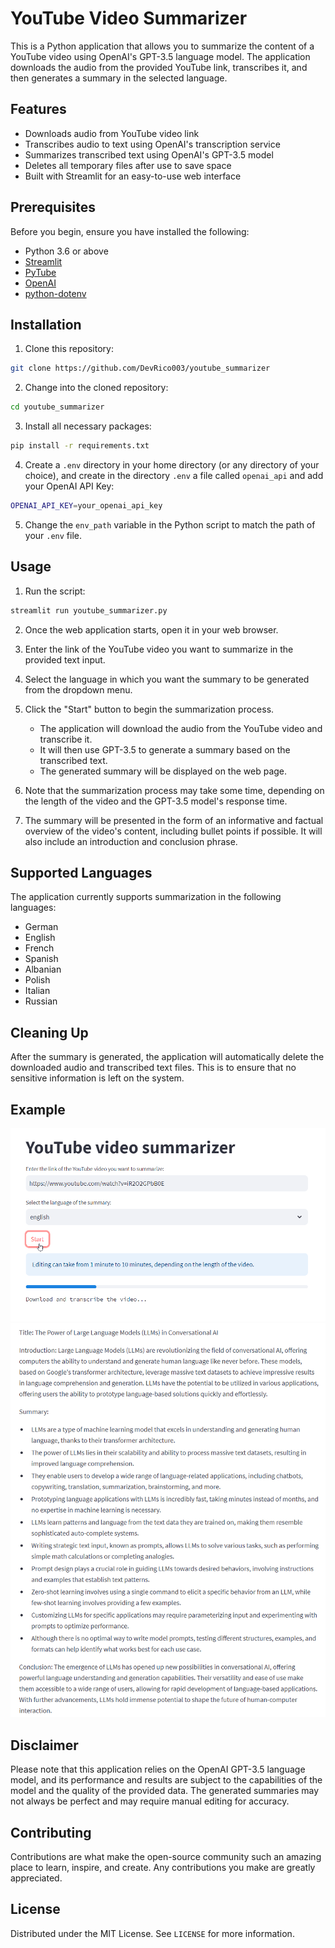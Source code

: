 # YouTube Video Summarizer

This is a Python application that allows you to summarize the content of a YouTube video using OpenAI's GPT-3.5 language model. The application downloads the audio from the provided YouTube link, transcribes it, and then generates a summary in the selected language.

## Features
- Downloads audio from YouTube video link
- Transcribes audio to text using OpenAI's transcription service
- Summarizes transcribed text using OpenAI's GPT-3.5 model
- Deletes all temporary files after use to save space
- Built with Streamlit for an easy-to-use web interface

## Prerequisites

Before you begin, ensure you have installed the following:

- Python 3.6 or above
- [Streamlit](https://streamlit.io/)
- [PyTube](https://pytube.io/en/latest/)
- [OpenAI](https://beta.openai.com/docs/developer-quickstart/)
- [python-dotenv](https://pypi.org/project/python-dotenv/)

## Installation 

1. Clone this repository:
```bash
git clone https://github.com/DevRico003/youtube_summarizer
```
2. Change into the cloned repository:
```bash
cd youtube_summarizer
```
3. Install all necessary packages:
```bash
pip install -r requirements.txt
```
4. Create a `.env` directory in your home directory (or any directory of your choice), and create in the directory `.env` a file called `openai_api` and add your OpenAI API Key:
```bash
OPENAI_API_KEY=your_openai_api_key
```
5. Change the `env_path` variable in the Python script to match the path of your `.env` file.

## Usage

1. Run the script:
```bash
streamlit run youtube_summarizer.py
```
2. Once the web application starts, open it in your web browser.

3. Enter the link of the YouTube video you want to summarize in the provided text input.

4. Select the language in which you want the summary to be generated from the dropdown menu.

5. Click the "Start" button to begin the summarization process.

   - The application will download the audio from the YouTube video and transcribe it.
   - It will then use GPT-3.5 to generate a summary based on the transcribed text.
   - The generated summary will be displayed on the web page.

6. Note that the summarization process may take some time, depending on the length of the video and the GPT-3.5 model's response time.

7. The summary will be presented in the form of an informative and factual overview of the video's content, including bullet points if possible. It will also include an introduction and conclusion phrase.

## Supported Languages

The application currently supports summarization in the following languages:

- German
- English
- French
- Spanish
- Albanian
- Polish
- Italian
- Russian

## Cleaning Up

After the summary is generated, the application will automatically delete the downloaded audio and transcribed text files. This is to ensure that no sensitive information is left on the system.

## Example

![Example english](1.png)
![Example english](2.png)
## Disclaimer

Please note that this application relies on the OpenAI GPT-3.5 language model, and its performance and results are subject to the capabilities of the model and the quality of the provided data. The generated summaries may not always be perfect and may require manual editing for accuracy.

## Contributing

Contributions are what make the open-source community such an amazing place to learn, inspire, and create. Any contributions you make are greatly appreciated.

## License

Distributed under the MIT License. See `LICENSE` for more information.